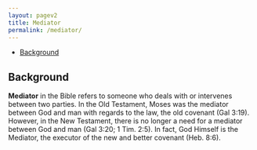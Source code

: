 ```yaml
---
layout: pagev2
title: Mediator
permalink: /mediator/
---
```

- [Background](#background)

## Background

**Mediator** in the Bible refers to someone who deals with or intervenes between two parties. In the Old Testament, Moses was the mediator between God and man with regards to the law, the old covenant (Gal 3:19). However, in the New Testament, there is no longer a need for a mediator between God and man (Gal 3:20; 1 Tim. 2:5). In fact, God Himself is the Mediator, the executor of the new and better covenant (Heb. 8:6).